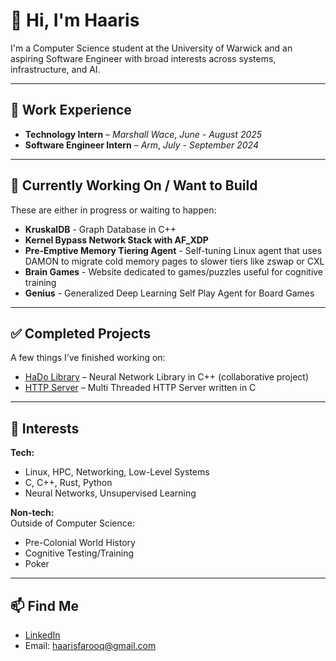 # 👋 Hi, I'm Haaris

I'm a Computer Science student at the University of Warwick and an aspiring Software Engineer with broad interests across systems, infrastructure, and AI.

---
## 💼 Work Experience

- **Technology Intern** – *Marshall Wace*, *June - August 2025*
- **Software Engineer Intern** – *Arm*, *July - September 2024*
---

## 🚧 Currently Working On / Want to Build

These are either in progress or waiting to happen:

- **KruskalDB** - Graph Database in C++
- **Kernel Bypass Network Stack with AF_XDP**
- **Pre-Emptive Memory Tiering Agent** - Self-tuning Linux agent that uses DAMON to migrate cold memory pages to slower tiers like zswap or CXL
- **Brain Games** - Website dedicated to games/puzzles useful for cognitive training
- **Genius** - Generalized Deep Learning Self Play Agent for Board Games
---

## ✅ Completed Projects

A few things I’ve finished working on:

- [HaDo Library](https://github.com/hado-library/HaDoLibrary)  – Neural Network Library in C++ (collaborative project)
- [HTTP Server](https://github.com/haaris-farooq/http_server_c) – Multi Threaded HTTP Server written in C

---

## 🎯 Interests

**Tech:**   
- Linux, HPC, Networking, Low-Level Systems
- C, C++, Rust, Python
- Neural Networks, Unsupervised Learning

**Non-tech:**  
Outside of Computer Science:  
- Pre-Colonial World History
- Cognitive Testing/Training
- Poker
---

## 📫 Find Me

- [LinkedIn](https://www.linkedin.com/in/haaris-farooq)
- Email: haarisfarooq@gmail.com
